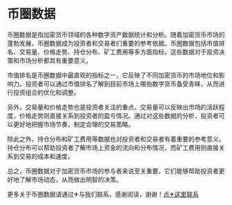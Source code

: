 # 币圈数据

币圈数据是指加密货币领域的各种数字资产数据统计和分析。随着加密货币市场的蓬勃发展，币圈数据成为投资者和交易者们重要的参考依据。币圈数据包括市值排名、交易量、价格走势、持仓分布、矿工费用等多方面指标，这些数据对于投资决策和市场分析都具有重要意义。

市值排名是币圈数据中最直观的指标之一，它反映了不同加密货币的市场地位和影响力。投资者可以通过市值排名了解到目前市场上哪些数字货币备受青睐，从而进行投资组合的优化和调整。

另外，交易量和价格走势也是投资者关注的重点。交易量可以反映出市场的活跃程度，价格走势则直接关系到投资者的盈亏情况。通过对这些数据的分析，投资者可以更好地把握市场节奏，制定合理的交易策略。

除此之外，持仓分布和矿工费用等数据也对投资者和交易者有着重要的参考意义。持仓分布可以帮助投资者了解市场上资金的流向和分布情况，而矿工费用则直接关系到交易的成本和速度。

总之，币圈数据对于加密货币市场的参与者来说至关重要，它们能够帮助投资者更好地了解市场动态，从而做出明智的决策。

更多关于币圈数据请通过✈与我们联系，感谢阅读，谢谢！[点✈这里联系](https://acc.k02.cc)